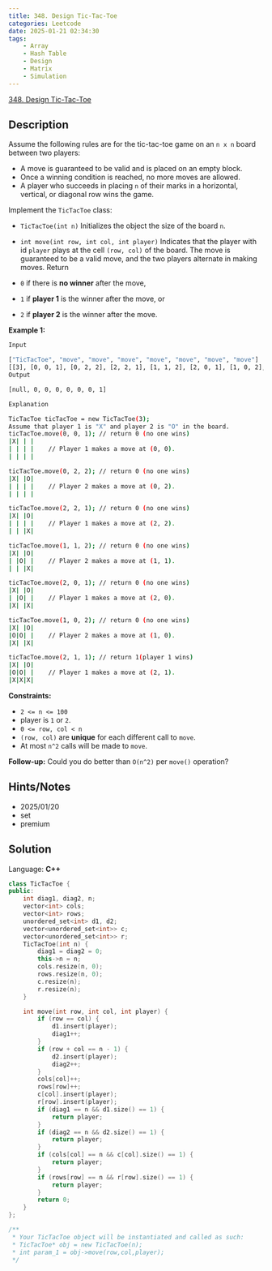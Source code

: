 ```yaml
---
title: 348. Design Tic-Tac-Toe
categories: Leetcode
date: 2025-01-21 02:34:30
tags:
    - Array
    - Hash Table
    - Design
    - Matrix
    - Simulation
---
```


[348. Design Tic-Tac-Toe](https://leetcode.com/problems/design-tic-tac-toe/description/?envType=company&envId=facebook&favoriteSlug=facebook-three-months)

## Description

Assume the following rules are for the tic-tac-toe game on an `n x n` board between two players:

- A move is guaranteed to be valid and is placed on an empty block.
- Once a winning condition is reached, no more moves are allowed.
- A player who succeeds in placing `n` of their marks in a horizontal, vertical, or diagonal row wins the game.

Implement the `TicTacToe` class:

- `TicTacToe(int n)` Initializes the object the size of the board `n`.
- `int move(int row, int col, int player)` Indicates that the player with id `player` plays at the cell `(row, col)` of the board. The move is guaranteed to be a valid move, and the two players alternate in making moves. Return

- `0` if there is **no winner**  after the move,
- `1` if **player 1**  is the winner after the move, or
- `2` if **player 2**  is the winner after the move.

**Example 1:**

```bash
Input

["TicTacToe", "move", "move", "move", "move", "move", "move", "move"]
[[3], [0, 0, 1], [0, 2, 2], [2, 2, 1], [1, 1, 2], [2, 0, 1], [1, 0, 2], [2, 1, 1]]
Output

[null, 0, 0, 0, 0, 0, 0, 1]

Explanation

TicTacToe ticTacToe = new TicTacToe(3);
Assume that player 1 is "X" and player 2 is "O" in the board.
ticTacToe.move(0, 0, 1); // return 0 (no one wins)
|X| | |
| | | |    // Player 1 makes a move at (0, 0).
| | | |

ticTacToe.move(0, 2, 2); // return 0 (no one wins)
|X| |O|
| | | |    // Player 2 makes a move at (0, 2).
| | | |

ticTacToe.move(2, 2, 1); // return 0 (no one wins)
|X| |O|
| | | |    // Player 1 makes a move at (2, 2).
| | |X|

ticTacToe.move(1, 1, 2); // return 0 (no one wins)
|X| |O|
| |O| |    // Player 2 makes a move at (1, 1).
| | |X|

ticTacToe.move(2, 0, 1); // return 0 (no one wins)
|X| |O|
| |O| |    // Player 1 makes a move at (2, 0).
|X| |X|

ticTacToe.move(1, 0, 2); // return 0 (no one wins)
|X| |O|
|O|O| |    // Player 2 makes a move at (1, 0).
|X| |X|

ticTacToe.move(2, 1, 1); // return 1(player 1 wins)
|X| |O|
|O|O| |    // Player 1 makes a move at (2, 1).
|X|X|X|
```

**Constraints:**

- `2 <= n <= 100`
- player is `1` or `2`.
- `0 <= row, col < n`
- `(row, col)` are **unique**  for each different call to `move`.
- At most `n^2` calls will be made to `move`.

**Follow-up:**  Could you do better than `O(n^2)` per `move()` operation?

## Hints/Notes

- 2025/01/20
- set
- premium

## Solution

Language: **C++**

```C++
class TicTacToe {
public:
    int diag1, diag2, n;
    vector<int> cols;
    vector<int> rows;
    unordered_set<int> d1, d2;
    vector<unordered_set<int>> c;
    vector<unordered_set<int>> r;
    TicTacToe(int n) {
        diag1 = diag2 = 0;
        this->n = n;
        cols.resize(n, 0);
        rows.resize(n, 0);
        c.resize(n);
        r.resize(n);
    }

    int move(int row, int col, int player) {
        if (row == col) {
            d1.insert(player);
            diag1++;
        }
        if (row + col == n - 1) {
            d2.insert(player);
            diag2++;
        }
        cols[col]++;
        rows[row]++;
        c[col].insert(player);
        r[row].insert(player);
        if (diag1 == n && d1.size() == 1) {
            return player;
        }
        if (diag2 == n && d2.size() == 1) {
            return player;
        }
        if (cols[col] == n && c[col].size() == 1) {
            return player;
        }
        if (rows[row] == n && r[row].size() == 1) {
            return player;
        }
        return 0;
    }
};

/**
 * Your TicTacToe object will be instantiated and called as such:
 * TicTacToe* obj = new TicTacToe(n);
 * int param_1 = obj->move(row,col,player);
 */
```
